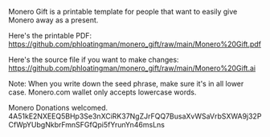 Monero Gift is a printable template for people that want to easily give Monero away as a present.

Here's the printable PDF: https://github.com/phloatingman/monero_gift/raw/main/Monero%20Gift.pdf

Here's the source file if you want to make changes: https://github.com/phloatingman/monero_gift/raw/main/Monero%20Gift.ai

Note: When you write down the seed phrase, make sure it's in all lower case. Monero.com wallet only accepts lowercase words.

Monero Donations welcomed.
4A51kE2NXEEQ5BHp3Se3nXCiRK37NgZJrFQQ7BusaXvWSaVrbSXWA9j32PCfWpYUbgNkbrFmnSFGfQpi5fYrunYn46msLns
